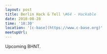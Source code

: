 ```yaml
---
layout: post
title: Berlin Hack & Tell \#64 - Hackable
date: 2018-08-28
time: '18:30'
location: '[c-base](https://www.c-base.org)'
meetupUrl: 
---
```


Upcoming BHNT.
